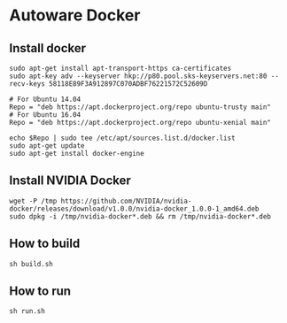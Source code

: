 # Autoware Docker

## Install docker
```
sudo apt-get install apt-transport-https ca-certificates
sudo apt-key adv --keyserver hkp://p80.pool.sks-keyservers.net:80 --recv-keys 58118E89F3A912897C070ADBF76221572C52609D

# For Ubuntu 14.04
Repo = "deb https://apt.dockerproject.org/repo ubuntu-trusty main"
# For Ubuntu 16.04
Repo = "deb https://apt.dockerproject.org/repo ubuntu-xenial main"

echo $Repo | sudo tee /etc/apt/sources.list.d/docker.list
sudo apt-get update
sudo apt-get install docker-engine
```

## Install NVIDIA Docker
```
wget -P /tmp https://github.com/NVIDIA/nvidia-docker/releases/download/v1.0.0/nvidia-docker_1.0.0-1_amd64.deb
sudo dpkg -i /tmp/nvidia-docker*.deb && rm /tmp/nvidia-docker*.deb
```

## How to build
```
sh build.sh
```

## How to run
```
sh run.sh
```
